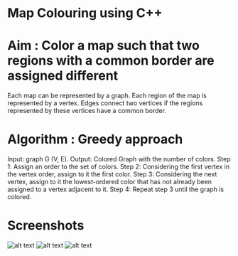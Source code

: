 # Map Colouring using C++

# Aim : Color a map such that two regions with a common border are assigned different 
Each map can be represented by a graph.
Each region of the map is represented by 
a vertex.
Edges connect two vertices if the regions 
represented by these vertices have a common
 border.
 # Algorithm  : Greedy approach
 Input: graph G (V, E).
 Output: Colored Graph with the number of colors.
 Step 1: Assign an order to the set of colors.
 Step 2: Considering the first vertex in the vertex order,
 assign to it the first color.
 Step 3: Considering the next vertex, assign to it the
 lowest-ordered color that has not already been assigned
 to a vertex adjacent to it.
 Step 4: Repeat step 3 until the graph is colored.
 # Screenshots
 ![alt text](https://i.imgur.com/lEtYVcI.png)
  ![alt text](https://i.imgur.com/rTrHP4m.png)
   ![alt text](https://i.imgur.com/DL1Ok03.png)
